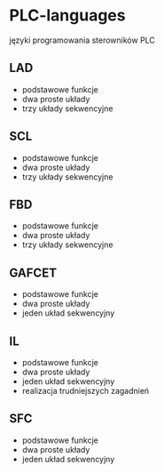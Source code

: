 # PLC-languages
języki programowania sterowników PLC

## LAD
* podstawowe funkcje
* dwa proste układy
* trzy układy sekwencyjne

## SCL
* podstawowe funkcje
* dwa proste układy
* trzy układy sekwencyjne

## FBD
* podstawowe funkcje
* dwa proste układy
* trzy układy sekwencyjne

## GAFCET
* podstawowe funkcje
* dwa proste układy
* jeden układ sekwencyjny

## IL
* podstawowe funkcje
* dwa proste układy
* jeden układ sekwencyjny
* realizacja trudniejszych zagadnień

## SFC
* podstawowe funkcje
* dwa proste układy
* jeden układ sekwencyjny
